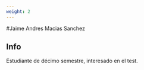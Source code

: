 ```yaml
---
weight: 2
---
```



#Jaime Andres Macias Sanchez

## Info

Estudiante de décimo semestre, interesado en el test.